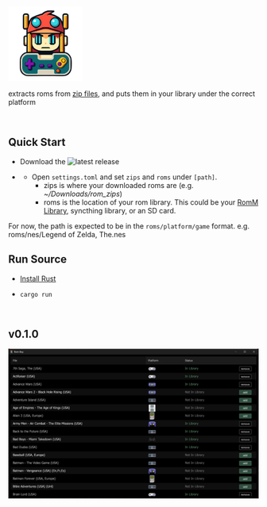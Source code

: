 <img src="assets/logo.png" alt="drawing" width="150"/>

extracts roms from [zip files](https://myrient.erista.me/files/), and puts them in your library under the correct platform

<br/>

## Quick Start

* Download the ![latest release](/releases)

* * Open `settings.toml` and set `zips` and `roms` under `[path]`.
    - zips is where your downloaded roms are (e.g. _~/Downloads/rom_zips_)
    - roms is the location of your rom library.  This could be your [RomM Library](https://romm.app), syncthing library, or an SD card.  

For now, the path is expected to be in the `roms/platform/game` format.  e.g.  roms/nes/Legend of Zelda, The.nes

## Run Source

* [Install Rust](https://rustup.rs/)

* ``cargo run``

<br/>

## v0.1.0
![romboy screen](assets/romboy.png)

